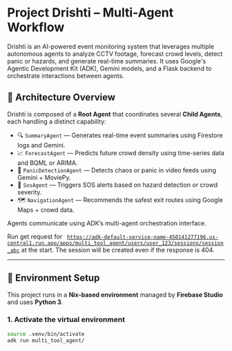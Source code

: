# Project Drishti – Multi-Agent Workflow

Drishti is an AI-powered event monitoring system that leverages multiple autonomous agents to analyze CCTV footage, forecast crowd levels, detect panic or hazards, and generate real-time summaries. It uses Google's Agentic Development Kit (ADK), Gemini models, and a Flask backend to orchestrate interactions between agents.

## 🧠 Architecture Overview

Drishti is composed of a **Root Agent** that coordinates several **Child Agents**, each handling a distinct capability:

- 🔍 `SummaryAgent` — Generates real-time event summaries using Firestore logs and Gemini.
- 📈 `ForecastAgent` — Predicts future crowd density using time-series data and BQML or ARIMA.
- 🎯 `PanicDetectionAgent` — Detects chaos or panic in video feeds using Gemini + MoviePy.
- 🚨 `SosAgent` — Triggers SOS alerts based on hazard detection or crowd severity.
- 🗺️ `NavigationAgent` — Recommends the safest exit routes using Google Maps + crowd data.

Agents communicate using ADK’s multi-agent orchestration interface.

Run get request for <code>
https://adk-default-service-name-450141277196.us-central1.run.app/apps/multi_tool_agent/users/user_123/sessions/session_abc</code> at the start.
The session will be created even if the response is 404. 

---

## 🧪 Environment Setup

This project runs in a **Nix-based environment** managed by **Firebase Studio** and uses **Python 3**.

### 1. Activate the virtual environment
```bash
source .venv/bin/activate
adk run multi_tool_agent/